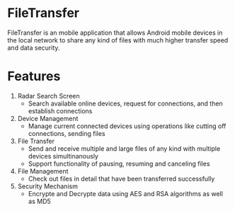 # FileTransfer
FileTransfer is an mobile application that allows Android mobile devices in the local network to share any kind of files
with much higher transfer speed and data security.

# Features
1. Radar Search Screen
   * Search available online devices, request for connections, and then establish connections 
2. Device Management
   * Manage current connected devices using operations like cutting off connections, sending files 
3. File Transfer
   * Send and receive multiple and large files of any kind with multiple devices simultinanously
   * Support functionality of pausing, resuming and canceling files
4. File Management
   * Check out files in detail that have been transferred successfully
5. Security Mechanism
   * Encrypte and Decrypte data using AES and RSA algorithms as well as MD5
